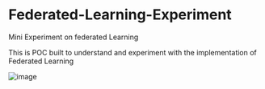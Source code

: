 # Federated-Learning-Experiment
Mini Experiment on federated Learning 

This is POC built to understand and experiment with the implementation of Federated Learning

![image](https://user-images.githubusercontent.com/28190165/163571634-5082be88-8354-4fd3-aa05-5fd55b50dd7b.png)

